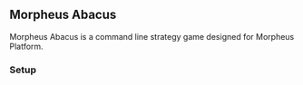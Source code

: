 ## Morpheus Abacus
Morpheus Abacus is a command line strategy game designed for Morpheus Platform.

### Setup
